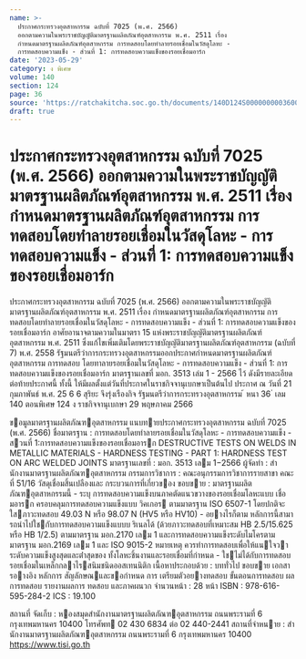 ```yaml
---
name: >-
  ประกาศกระทรวงอุตสาหกรรม ฉบับที่ 7025 (พ.ศ. 2566)
  ออกตามความในพระราชบัญญัติมาตรฐานผลิตภัณฑ์อุตสาหกรรม พ.ศ. 2511 เรื่อง
  กำหนดมาตรฐานผลิตภัณฑ์อุตสาหกรรม การทดสอบโดยทำลายรอยเชื่อมในวัสดุโลหะ -
  การทดสอบความแข็ง - ส่วนที่ 1: การทดสอบความแข็งของรอยเชื่อมอาร์ก
date: '2023-05-29'
category: ง พิเศษ
volume: 140
section: 124
page: 36
source: 'https://ratchakitcha.soc.go.th/documents/140D124S0000000003600.pdf'
draft: true
---
```


# ประกาศกระทรวงอุตสาหกรรม ฉบับที่ 7025 (พ.ศ. 2566) ออกตามความในพระราชบัญญัติมาตรฐานผลิตภัณฑ์อุตสาหกรรม พ.ศ. 2511 เรื่อง กำหนดมาตรฐานผลิตภัณฑ์อุตสาหกรรม การทดสอบโดยทำลายรอยเชื่อมในวัสดุโลหะ - การทดสอบความแข็ง - ส่วนที่ 1: การทดสอบความแข็งของรอยเชื่อมอาร์ก

ประกาศกระทรวงอุตสาหกรรม ฉบับที่ 7025 (พ.ศ. 2566) ออกตามความในพระราชบัญญัติมาตรฐานผลิตภัณฑ์อุตสาหกรรม พ.ศ. 2511 เรื่อง กำหนดมาตรฐานผลิตภัณฑ์อุตสาหกรรม การทดสอบโดยทำลายรอยเชื่อมในวัสดุโลหะ - การทดสอบความแข็ง - ส่วนที่ 1: การทดสอบความแข็งของรอยเชื่อมอาร์ก อาศัยอานาจตามความในมาตรา 15 แห่งพระราชบัญญัติมาตรฐานผลิตภัณฑ์อุตสาหกรรม พ.ศ. 2511 ซึ่งแก้ไขเพิ่มเติมโดยพระราชบัญญัติมาตรฐานผลิตภัณฑ์อุตสาหกรรม (ฉบับที่ 7) พ.ศ. 2558 รัฐมนตรีว่าการกระทรวงอุตสาหกรรมออกประกาศกำหนดมาตรฐานผลิตภัณฑ์อุตสาหกรรม การทดสอบ โดยทาลายรอยเชื่อมในวัสดุโลหะ - การทดสอบความแข็ง - ส่วนที่ 1: การทดสอบความแข็งของรอยเชื่อมอาร์ก มาตรฐานเลขที่ มอก. 3513 เล่ม 1 - 2566 ไว้ ดังมีรายละเอียดต่อท้ายประกาศนี้ ทั้งนี้ ให้มีผลตั้งแต่วันที่ประกาศในราชกิจจานุเบกษาเป็นต้นไป ประกาศ ณ วันที่ 21 กุมภาพันธ์ พ.ศ. 25 6 6 สุริยะ จึงรุ่งเรืองกิจ รัฐมนตรีว่าการกระทรวงอุตสาหกรรม ้ หนา 36 ่ เลม 140 ตอนพิเศษ 124 ง ราชกิจจานุเบกษา 29 พฤษภาคม 2566

ขอมูลมาตรฐานผลิตภัณฑอุตสาหกรรม แนบทายประกาศกระทรวงอุตสาหกรรม ฉบับที่ 7025 (พ.ศ. 2566) ชื่อมาตรฐาน : การทดสอบโดยทําลายรอยเชื่อมในวัสดุโลหะ - การทดสอบความแข็ง - สวนที่ 1:การทดสอบความแข็งของรอยเชื่อมอารก DESTRUCTIVE TESTS ON WELDS IN METALLIC MATERIALS - HARDNESS TESTING - PART 1: HARDNESS TEST ON ARC WELDED JOINTS มาตรฐานเลขที่ : มอก. 3513 เลม 1−2566 ผู้จัดทํา : สํานักงานมาตรฐานผลิตภัณฑอุตสาหกรรม กรรมการวิชาการ : คณะอนุกรรมการวิชาการรายสาขา คณะ ที่ 51/16 วัสดุเชื่อมสิ้นเปลืองและ กระบวนการที่เกี่ยวของ ขอบขาย : มาตรฐานผลิตภัณฑอุตสาหกรรมนี้ - ระบุ การทดสอบความแข็งบนภาคตัดแนวขวางของรอยเชื่อมโลหะแบบ เชื่อมอารก ครอบคลุมการทดสอบความแข็งแบบ วิคเกอร ตามมาตรฐาน ISO 6507-1 โดยปกติจะใสภาวะทดสอบ 49.03 N หรือ 98.07 N (HV5 หรือ HV10) - อยางไรก็ตาม หลักการนี้สามารถนําไปใชกับการทดสอบความแข็งแบบบ ริเนลได้ (ด้วยภาวะทดสอบที่เหมาะสม HB 2.5/15.625 หรือ HB 1/2.5) ตามมาตรฐาน มอก.2170 เลม 1 และการทดสอบความแข็งระดับไมโครตาม มาตรฐาน มอก.2169 เลม 1 และ ISO 9015-2 หมายเหตุ ควรทําการทดสอบเพื่อให้แนใจวาระดับความแข็งสูงสุดและต่ําสุดของ ทั้งโลหะชิ้นงานและรอยเชื่อมที่กําหนด - ใชไม่ได้กับการทดสอบรอยเชื่อมในเหล็กกลาไรสนิมชนิดออสเทนนิติก เนื้อหาประกอบด้วย : บททั่วไป ขอบขาย เอกสารอางอิง หลักการ สัญลักษณและขอกําหนด การ เตรียมตัวอยางทดสอบ ขั้นตอนการทดสอบ ผลการทดสอบ รายงานผลการ ทดสอบ และภาคผนวก จํานวนหน้า : 28 หน้า ISBN : 978-616-595-284-2 ICS : 19.100

สถานที่ จัดเก็บ : หองสมุดสํานักงานมาตรฐานผลิตภัณฑอุตสาหกรรม ถนนพระรามที่ 6 กรุงเทพมหานคร 10400 โทรศัพท 02 430 6834 ต่อ 02 440-2441 สถานที่จําหนาย : สํานักงานมาตรฐานผลิตภัณฑอุตสาหกรรม ถนนพระรามที่ 6 กรุงเทพมหานคร 10400 https://www.tisi.go.th
